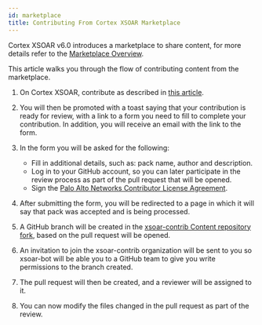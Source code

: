 ```yaml
---
id: marketplace
title: Contributing From Cortex XSOAR Marketplace
---
```


Cortex XSOAR v6.0 introduces a marketplace to share content, for more details refer to the [Marketplace Overview](https://docs.paloaltonetworks.com/cortex/cortex-xsoar/6-0/cortex-xsoar-admin/marketplace/marketplace-overview.html).

This article walks you through the flow of contributing content from the marketplace.

1. On Cortex XSOAR, contribute as described in [this article](https://docs.paloaltonetworks.com/cortex/cortex-xsoar/6-0/cortex-xsoar-admin/marketplace/content-pack-contributions.html).

2. You will then be promoted with a toast saying that your contribution is ready for review, with a link to a form you need to fill to complete your contribution.
In addition, you will receive an email with the link to the form.

3. In the form you will be asked for the following:
     - Fill in additional details, such as: pack name, author and description.
     - Log in to your GitHub account, so you can later participate in the review process as part of the pull request that will be opened.
     - Sign the [Palo Alto Networks Contributor License Agreement](https://github.com/demisto/content/blob/master/docs/cla.pdf).
     
4. After submitting the form, you will be redirected to a page in which it will say that pack was accepted and is being processed.  
5. A GitHub branch will be created in the [xsoar-contrib Content repository fork](https://github.com/xsoar-contrib/content), based on the pull request will be opened.
6. An invitation to join the xsoar-contrib organization will be sent to you so xsoar-bot will be able you to a GitHub team to give you write permissions to the branch created.
7. The pull request will then be created, and a reviewer will be assigned to it.
8. You can now modify the files changed in the pull request as part of the review.
 